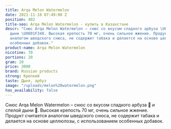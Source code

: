 ```yaml
---
title: Arqa Melon Watermelon
date: 2021-11-18 07:49:00 Z
position: 402
title-seo: Arqa Melon Watermelon - купить в Казахстане
descr: "Снюс Arqa Melon Watermelon – снюс со вкусом сладкого арбуза \U0001F349 и спелой
  дыни \U0001F348. Высокая крепость 70 мг, очень сильное жжение. Продукт считается
  аналогом шведского снюса, не содержит табака и делается на основе целлюлозы, с использованием
  особенных добавок."
product-name: Arqa Melon Watermelon
nicotine: 70
portions: 20
gram: 20
price: 3000
brand: Russian products
strong: Крепкий
taste: Дыня, арбуз
image: "/uploads/melon%20watermelon.png"
has_availability: false
---
```


Снюс Arqa Melon Watermelon – снюс со вкусом сладкого арбуза 🍉 и спелой дыни 🍈. Высокая крепость 70 мг, очень сильное жжение. Продукт считается аналогом шведского снюса, не содержит табака и делается на основе целлюлозы, с использованием особенных добавок.